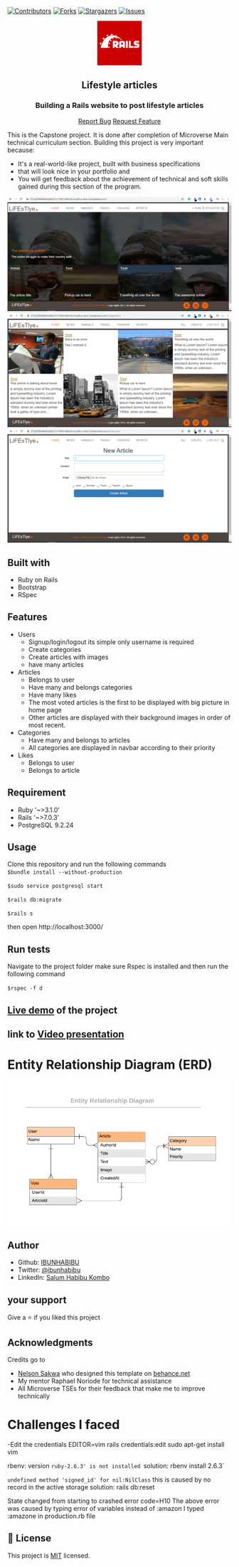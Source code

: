 [![Contributors][contributors-shield]][contributors-url]
[![Forks][forks-shield]][forks-url]
[![Stargazers][stars-shield]][stars-url]
[![Issues][issues-shield]][issues-url]



<p align="center">
  <a href="git@github.com:IBUNHABIBU/platform-game.git">
    <p align="center"> <img src="https://raw.githubusercontent.com/github/explore/80688e429a7d4ef2fca1e82350fe8e3517d3494d/topics/rails/rails.png" alt="Ruby on rails" width="100" height="100"> </p>
  </a>

  <h2 align="center">  Lifestyle articles</h2>
  <h3 align="center"> Building a Rails website to post lifestyle articles </h3>

  <p align="center">
    <a href="https://github.com/IBUNHABIBU/lifestyle_articles/issues">Report Bug</a>
    <a href="https://github.com/IBUNHABIBU/lifestyle_articles/issues">Request Feature</a>
  </p>
</p>

This is the Capstone project. It is done after completion of
Microverse Main technical curriculum section. 
Building this project is very important  because:

* It's a real-world-like project, built with business specifications 
* that will look  nice in your portfolio and
* You will get feedback about the achievement of technical and soft 
  skills gained during this section of the program.

![screenshot](https://github.com/IBUNHABIBU/lifestyle_articles/blob/development/app/assets/images/Homepage.png)
![screenshot](https://github.com/IBUNHABIBU/lifestyle_articles/blob/development/app/assets/images/catshow.png)
![screenshot](https://github.com/IBUNHABIBU/lifestyle_articles/blob/development/app/assets/images/newarticle.png)



## Built with 
* Ruby on Rails
* Bootstrap
* RSpec 

## Features 
  * Users 
    * Signup/login/logout its simple only username is required 
    * Create categories
    * Create articles with images
    * have many articles 
  * Articles 
     * Belongs to user
     * Have many and belongs categories
     * Have many likes 
     * The most voted articles is the first to be displayed with big picture in home page  
     * Other articles are displayed with their background images in order of most recent.
 * Categories 
    * Have many and belongs to articles 
    * All categories are displayed in navbar according to their priority
  * Likes 
    * Belongs to user
    * Belongs to article



## Requirement 
* Ruby '~>3.1.0'
* Rails '~>7.0.3' 
* PostgreSQL 9.2.24

## Usage
Clone this repository and run the following commands \
 `$bundle install --without-production` 
 
 `$sudo service postgresql start` 
 
 `$rails db:migrate` 
 
 `$rails s ` 
 
then open http://localhost:3000/

## Run tests
Navigate to the project folder make sure Rspec is installed and then run the following command 

`$rspec -f d` 

## [Live demo](https://lifestylearticle.herokuapp.com/ "Of the project") of the project

## link to  [Video presentation](https://www.loom.com/share/ee056e3f2c984839a9c8a463381c46e5 "Loom")

# Entity Relationship Diagram (ERD)

![screenshot](https://github.com/IBUNHABIBU/lifestyle_articles/blob/feature2/app/assets/images/ERD__articles.png)

## Author
* Github: [IBUNHABIBU](https://github.com/IBUNHABIBU)
* Twitter: [@ibunhabibu](https://twitter.com/Ibunhabibu)
* LinkedIn: [Salum Habibu Kombo](https://www.linkedin.com/in/salum-habibu/)

## your support 
Give a :star: if you liked this project 
## Acknowledgments
Credits go to

- [Nelson Sakwa](https://www.behance.net/gallery/14554909/liFEsTlye-Mobile-version) who designed this template on [behance.net](https://www.behance.net/gallery/14554909/liFEsTlye-Mobile-version)
- My mentor Raphael Noriode for technical assistance
- All Microverse TSEs for their feedback that make me to improve technically

# Challenges I faced
 -Edit the credentials
   EDITOR=vim rails credentials:edit
   sudo apt-get install vim
  
  rbenv: version `ruby-2.6.3' is not installed
  `solution: rbenv install 2.6.3`

  `undefined method 'signed_id' for nil:NilClass`
  this is caused by no record in the active storage
  solution: rails db:reset 

  State changed from starting to crashed
  error code=H10
  The above error was caused by typing error of variables
  instead of :amazon I typed :amazone in production.rb file
## 📝 License
This project is [MIT](LICENCE) licensed.

[contributors-shield]: https://img.shields.io/github/contributors/IBUNHABIBU/lifestyle_articles.svg?style=flat-square
[contributors-url]: https://github.com/IBUNHABIBU/lifestyle_articles/graphs/contributors
[forks-shield]: https://img.shields.io/github/forks/IBUNHABIBU/lifestyle_articles.svg?style=flat-square
[forks-url]: https://github.com/IBUNHABIBU/lifestyle_articles/network/members
[stars-shield]: https://img.shields.io/github/stars/IBUNHABIBU/lifestyle_articles.svg?style=flat-square
[stars-url]: https://github.com/IBUNHABIBU/lifestyle_articles/stargazers
[issues-shield]: https://img.shields.io/github/issues/IBUNHABIBU/lifestyle_articles.svg?style=flat-square
[issues-url]: https://github.com/IBUNHABIBU/lifestyle_articles/issues
